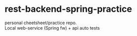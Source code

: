 # rest-backend-spring-practice
personal cheetsheet/practice repo.
<br>
Local web-service (Spring fw) + api auto tests
